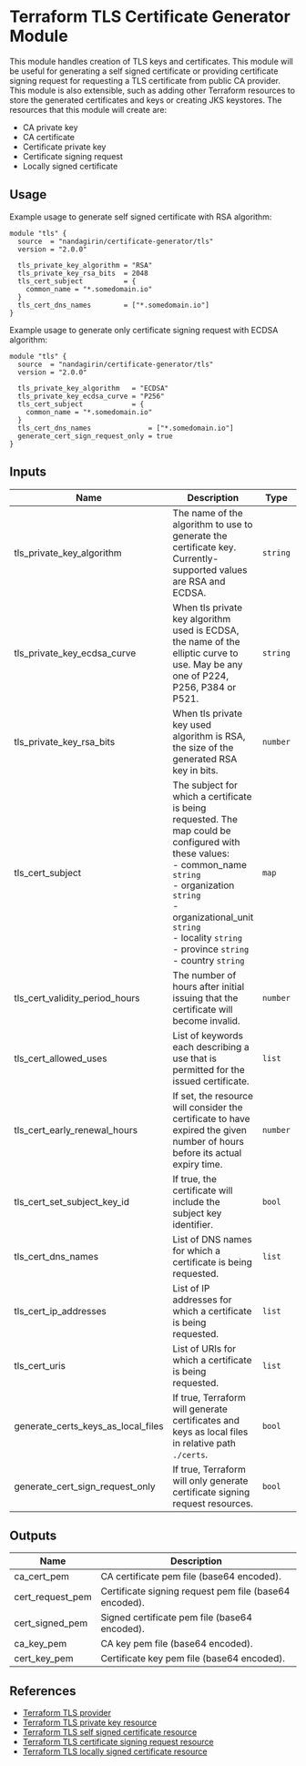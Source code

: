 # Terraform TLS Certificate Generator Module

This module handles creation of TLS keys and certificates. This module will be useful for generating a self signed certificate or providing certificate signing request for requesting a TLS certificate from public CA provider. This module is also extensible, such as adding other Terraform resources to store the generated certificates and keys or creating JKS keystores.
The resources that this module will create are:
- CA private key
- CA certificate
- Certificate private key
- Certificate signing request
- Locally signed certificate

## Usage
Example usage to generate self signed certificate with RSA algorithm:
```hcl
module "tls" {
  source  = "nandagirin/certificate-generator/tls"
  version = "2.0.0"

  tls_private_key_algorithm = "RSA"
  tls_private_key_rsa_bits  = 2048
  tls_cert_subject          = {
    common_name = "*.somedomain.io"
  }
  tls_cert_dns_names        = ["*.somedomain.io"]
}
```

Example usage to generate only certificate signing request with ECDSA algorithm:
```hcl
module "tls" {
  source  = "nandagirin/certificate-generator/tls"
  version = "2.0.0"

  tls_private_key_algorithm   = "ECDSA"
  tls_private_key_ecdsa_curve = "P256"
  tls_cert_subject            = {
    common_name = "*.somedomain.io"
  }
  tls_cert_dns_names              = ["*.somedomain.io"]
  generate_cert_sign_request_only = true
}
```

## Inputs

| Name | Description | Type | Default | Required |
|------|-------------|------|---------|:--------:|
| tls_private_key_algorithm | The name of the algorithm to use to generate the certificate key. Currently-supported values are RSA and ECDSA. | `string` | `ECDSA` | no |
| tls_private_key_ecdsa_curve | When tls private key algorithm used is ECDSA, the name of the elliptic curve to use. May be any one of P224, P256, P384 or P521. | `string` | `P256` | no |
| tls_private_key_rsa_bits | When tls private key used algorithm is RSA, the size of the generated RSA key in bits. | `number` | `2048` | no |
| tls_cert_subject | The subject for which a certificate is being requested. The map could be configured with these values: <br /> - common_name `string` <br /> - organization `string` <br /> - organizational_unit `string` <br /> - locality `string` <br /> - province `string` <br /> - country `string`  | `map` | - | yes |
| tls_cert_validity_period_hours | The number of hours after initial issuing that the certificate will become invalid. | `number` | `8766` | no |
| tls_cert_allowed_uses | List of keywords each describing a use that is permitted for the issued certificate. | `list` | `["cert_signing", "server_auth", "client_auth"]` | no |
| tls_cert_early_renewal_hours | If set, the resource will consider the certificate to have expired the given number of hours before its actual expiry time. | `number` | `730` | no |
| tls_cert_set_subject_key_id | If true, the certificate will include the subject key identifier. | `bool` | `false` | no |
| tls_cert_dns_names | List of DNS names for which a certificate is being requested. | `list` | `[]` | no |
| tls_cert_ip_addresses | List of IP addresses for which a certificate is being requested. | `list` | `[]` | no |
| tls_cert_uris | List of URIs for which a certificate is being requested. | `list` | `[]` | no |
| generate_certs_keys_as_local_files | If true, Terraform will generate certificates and keys as local files in relative path `./certs`. | `bool` | `false` | no |
| generate_cert_sign_request_only | If true, Terraform will only generate certificate signing request resources. | `bool` | `false` | no |

## Outputs

| Name | Description |
|------|-------------|
| ca_cert_pem | CA certificate pem file (base64 encoded). |
| cert_request_pem | Certificate signing request pem file (base64 encoded). |
| cert_signed_pem | Signed certificate pem file (base64 encoded). |
| ca_key_pem | CA key pem file (base64 encoded). |
| cert_key_pem | Certificate key pem file (base64 encoded). |

## References
- [Terraform TLS provider](https://registry.terraform.io/providers/hashicorp/tls/latest/docs)
- [Terraform TLS private key resource](https://registry.terraform.io/providers/hashicorp/tls/latest/docs/resources/private_key)
- [Terraform TLS self signed certificate resource](https://registry.terraform.io/providers/hashicorp/tls/latest/docs/resources/self_signed_cert)
- [Terraform TLS certificate signing request resource](https://registry.terraform.io/providers/hashicorp/tls/latest/docs/resources/cert_request)
- [Terraform TLS locally signed certificate resource](https://registry.terraform.io/providers/hashicorp/tls/latest/docs/resources/locally_signed_cert)
